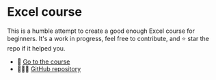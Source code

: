 # Excel course

This is a humble attempt to create a good enough Excel course for beginners. It's a work in progress, feel free to contribute, and ⭐ star the repo if it helped you.

- 📖 [Go to the course](https://zanna-37.github.io/excel_course/excel_course)
- 🧑🏻‍💻 [GitHub repository](https://github.com/zanna-37/excel_course)
